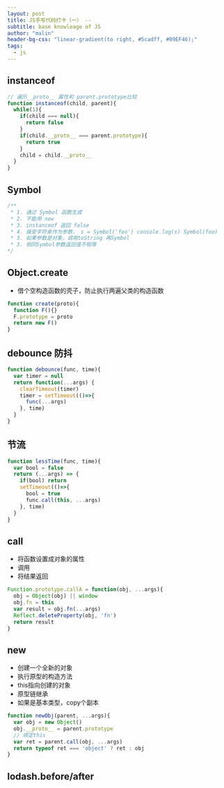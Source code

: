 ```yaml
---
layout: post
title: JS手写代码打卡（一） -- 
subtitle: base knowleage of JS
author: "malin"
header-bg-css: "linear-gradient(to right, #5cadff, #09EF46);"
tags:
  - js
---
```


## instanceof

```js
// 遍历__proto__ 属性和 parent.prototype比较
function instanceof(child, parent){
  while(1){
    if(child === null){
      return false
    }
    if(child.__proto__ === parent.prototype){
      return true
    }
    child = child.__proto__
  }
}
```

## Symbol

```js
/**
 * 1. 通过 Symbol 函数生成
 * 2. 不能用 new
 * 3. instanceof 返回 false
 * 4. 接受字符串作为参数， s = Symbol('foo') console.log(s) Symbol(foo)
 * 3. 如果参数是对象，调用toString 再Symbol
 * 3. 相同Symbol参数返回值不相等
*/

```

## Object.create

- 借个空构造函数的壳子，防止执行两遍父类的构造函数

```js
function create(proto){
  function F(){}
  F.prototype = proto
  return new F()
}
```

## debounce 防抖

```js
function debounce(func, time){
  var timer = null
  return function(...args) {
    clearTimeout(timer)
    timer = setTimeout(()=>{
      func(...args)
    }, time)
  }
}
```

## 节流

```js
function lessTime(func, time){
  var bool = false
  return (...args) => {
    if(bool) return
    setTimeout(()=>{
      bool = true
      func.call(this, ...args)
    }, time)
  }
}
```

## call

- 将函数设置成对象的属性
- 调用
- 将结果返回

```js
Function.prototype.callA = function(obj, ...args){
  obj = Object(obj) || window
  obj.fn = this
  var result = obj.fn(...args)
  Reflect.deleteProperty(obj, 'fn')
  return result
}
```

## new

- 创建一个全新的对象
- 执行原型的构造方法
- this指向创建的对象
- 原型链继承
- 如果是基本类型，copy个副本

```js
function newObj(parent, ...args){
  var obj = new Object()
  obj.__proto__ = parent.prototype
  // 绑定this
  var ret = parent.call(obj, ...args)
  return typeof ret === 'object' ? ret : obj
}
```

## lodash.before/after